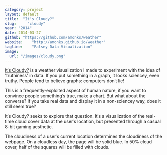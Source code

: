 ```yaml
---
category: project
layout: default
title:  "It's Cloudy?"
slug:     "cloudy"
year: "2014"
date: 2014-03-27
github: "https://github.com/amonks/weather"
website:    "http://amonks.github.io/weather"
tagline:    "Falsey Data Visualization"
image:
  url: "/images/cloudy.png"
---
```

<a href="http://amonks.github.io/weather">It&#8127;s Cloudy?</a> is a weather visualization I made to experiment with the idea of 'truthiness' in data. If you put something in a graph, it looks sciencey, even truthy. People tend to believe graphs: computers don&#8127;t lie!

This is a frequently-exploited aspect of human nature, if you want to convince people something&#8127;s true, make a chart. But what about the converse? If you take real data and display it in a non-sciencey way, does it still seem true?

It&#8127;s Cloudy? seeks to explore that question. It&#8127;s a visualization of the real-time cloud cover data at the user&#8127;s location, but presented through a casual 8-bit gaming aesthetic.

The cloudiness of a user&#8127;s current location determines the cloudiness of the webpage. On a cloudless day, the page will be solid blue. In 50% cloud cover, half of the squares will be filled with clouds.
